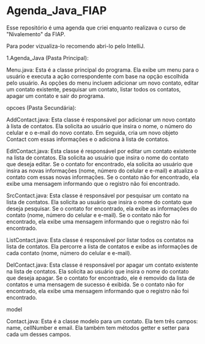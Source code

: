 # Agenda_Java_FIAP
Esse repositório é uma agenda que criei enquanto realizava o curso de "Nivalemento" da FIAP.

Para poder vizualiza-lo recomendo abri-lo pelo IntelliJ.

1.Agenda_Java (Pasta Principal):

  Menu.java: Esta é a classe principal do programa. Ela exibe um menu para o usuário e executa a ação correspondente com base na opção escolhida pelo usuário. As opções do menu incluem adicionar um novo contato, editar um contato existente, pesquisar um contato, listar todos os contatos, apagar um contato e sair do programa.


  opcoes (Pasta Secundária):
  
  AddContact.java: Esta classe é responsável por adicionar um novo contato à lista de contatos. Ela solicita ao usuário que insira o nome, o número do celular e o e-mail do novo contato. Em seguida, cria um novo objeto Contact com essas informações e o adiciona à lista de contatos.
    
  EditContact.java: Esta classe é responsável por editar um contato existente na lista de contatos. Ela solicita ao usuário que insira o nome do contato que deseja editar. Se o contato for encontrado, ela solicita ao usuário que insira as novas informações (nome, número do celular e e-mail) e atualiza o contato com essas novas informações. Se o contato não for encontrado, ela exibe uma mensagem informando que o registro não foi encontrado.
    
  SrcContact.java: Esta classe é responsável por pesquisar um contato na lista de contatos. Ela solicita ao usuário que insira o nome do contato que deseja pesquisar. Se o contato for encontrado, ela exibe as informações do contato (nome, número do celular e e-mail). Se o contato não for encontrado, ela exibe uma mensagem informando que o registro não foi encontrado.

  ListContact.java: Esta classe é responsável por listar todos os contatos na lista de contatos. Ela percorre a lista de contatos e exibe as informações de cada contato (nome, número do celular e e-mail).

  DelContact.java: Esta classe é responsável por apagar um contato existente na lista de contatos. Ela solicita ao usuário que insira o nome do contato que deseja apagar. Se o contato for encontrado, ele é removido da lista de contatos e uma mensagem de sucesso é exibida. Se o contato não for encontrado, ela exibe uma mensagem informando que o registro não foi encontrado.


  model
  
  Contact.java: Esta é a classe modelo para um contato. Ela tem três campos: name, cellNumber e email. Ela também tem métodos getter e setter para cada um desses campos.
